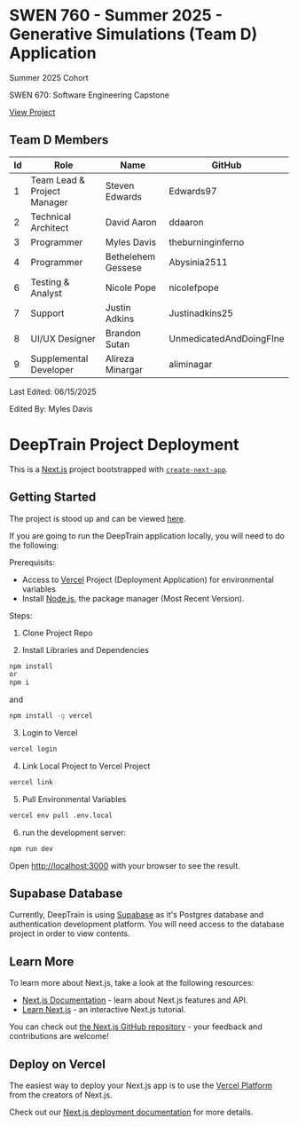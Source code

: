 # SWEN 760 - Summer 2025 - Generative Simulations (Team D) Application

Summer 2025 Cohort

SWEN 670: Software Engineering Capstone

[View Project](https://swen670-deeptrain.vercel.app/)

## Team D Members
| Id | Role                | Name               | GitHub                  |
|----|---------------------|--------------------|-------------------------|
| 1  | Team Lead & Project Manager | Steven Edwards  | Edwards97          |
| 2  | Technical Architect | David Aaron        | ddaaron                 |
| 3  | Programmer          | Myles Davis        | theburninginferno       |
| 4  | Programmer          | Bethelehem Gessese | Abysinia2511            |
| 6  | Testing & Analyst   | Nicole Pope        | nicolefpope             |
| 7  | Support             | Justin Adkins      | Justinadkins25          |
| 8  | UI/UX Designer      | Brandon Sutan      | UnmedicatedAndDoingFIne |
| 9  | Supplemental Developer | Alireza Minargar |aliminagar              |

Last Edited: 06/15/2025

Edited By: Myles Davis

# DeepTrain Project Deployment

This is a [Next.js](https://nextjs.org) project bootstrapped with [`create-next-app`](https://nextjs.org/docs/app/api-reference/cli/create-next-app).

## Getting Started

The project is stood up and can be viewed [here](https://swen670-deeptrain.vercel.app/). 

If you are going to run the DeepTrain application locally, you will need to do the following:

Prerequisits: 
- Access to [Vercel](https://vercel.com/) Project (Deployment Application) for environmental variables
- Install [Node.js](https://nodejs.org/en), the package manager (Most Recent Version). 

Steps: 

1. Clone Project Repo

2. Install Libraries and Dependencies

```bash
npm install
or 
npm i
```
and
```bash
npm install -g vercel
```
3. Login to Vercel

```bash
vercel login
```

4. Link Local Project to Vercel Project

```bash
vercel link
```

5. Pull Environmental Variables

```bash
vercel env pull .env.local
```

6. run the development server:

```bash
npm run dev
```

Open [http://localhost:3000](http://localhost:3000) with your browser to see the result.

## Supabase Database

Currently, DeepTrain is using [Supabase](https://supabase.com) as it's Postgres database and authentication development platform. You will need access to the database project in order to view contents.

## Learn More

To learn more about Next.js, take a look at the following resources:

- [Next.js Documentation](https://nextjs.org/docs) - learn about Next.js features and API.
- [Learn Next.js](https://nextjs.org/learn) - an interactive Next.js tutorial.

You can check out [the Next.js GitHub repository](https://github.com/vercel/next.js) - your feedback and contributions are welcome!

## Deploy on Vercel

The easiest way to deploy your Next.js app is to use the [Vercel Platform](https://vercel.com/new?utm_medium=default-template&filter=next.js&utm_source=create-next-app&utm_campaign=create-next-app-readme) from the creators of Next.js.

Check out our [Next.js deployment documentation](https://nextjs.org/docs/app/building-your-application/deploying) for more details.
